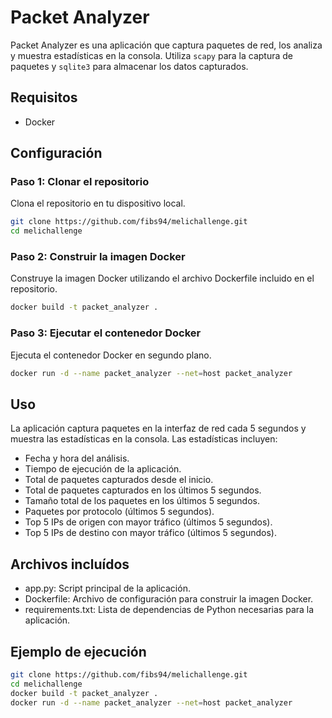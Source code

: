# Packet Analyzer

Packet Analyzer es una aplicación que captura paquetes de red, los analiza y muestra estadísticas en la consola. Utiliza `scapy` para la captura de paquetes y `sqlite3` para almacenar los datos capturados.

## Requisitos

- Docker

## Configuración

### Paso 1: Clonar el repositorio

Clona el repositorio en tu dispositivo local.

```bash
git clone https://github.com/fibs94/melichallenge.git
cd melichallenge
```

### Paso 2: Construir la imagen Docker

Construye la imagen Docker utilizando el archivo Dockerfile incluido en el repositorio.

```bash
docker build -t packet_analyzer .
```

### Paso 3: Ejecutar el contenedor Docker

Ejecuta el contenedor Docker en segundo plano.

```bash
docker run -d --name packet_analyzer --net=host packet_analyzer
```

## Uso

La aplicación captura paquetes en la interfaz de red cada 5 segundos y muestra las estadísticas en la consola. Las estadísticas incluyen:

- Fecha y hora del análisis.
- Tiempo de ejecución de la aplicación.
- Total de paquetes capturados desde el inicio.
- Total de paquetes capturados en los últimos 5 segundos.
- Tamaño total de los paquetes en los últimos 5 segundos.
- Paquetes por protocolo (últimos 5 segundos).
- Top 5 IPs de origen con mayor tráfico (últimos 5 segundos).
- Top 5 IPs de destino con mayor tráfico (últimos 5 segundos).

## Archivos incluídos 

- app.py: Script principal de la aplicación.
- Dockerfile: Archivo de configuración para construir la imagen Docker.
- requirements.txt: Lista de dependencias de Python necesarias para la aplicación.

## Ejemplo de ejecución

```bash
git clone https://github.com/fibs94/melichallenge.git
cd melichallenge
docker build -t packet_analyzer .
docker run -d --name packet_analyzer --net=host packet_analyzer
```
